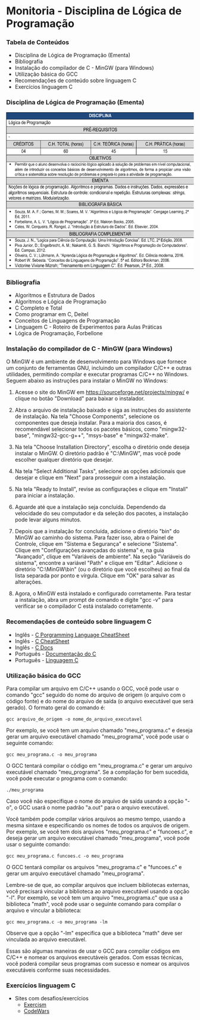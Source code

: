 # Monitoria - Disciplina de Lógica de Programação


### Tabela de Conteúdos
* Disciplina de Lógica de Programação (Ementa)
* Bibliografia
* Instalação do compilador de C - MinGW (para Windows)
* Utilização básica do GCC
* Recomendações de conteúdo sobre linguagem C
* Exercícios linguagem C


### Disciplina de Lógica de Programação (Ementa)

![ementa](/ementa.png)

### Bibliografia

* Algoritmos e Estrutura de Dados
* Algoritmos e Lógica de Programação
* C Completo e Total
* Como programar em C, Deitel
* Conceitos de Linguagens de Programação
* Linguagem C - Roteiro de Experimentos para Aulas Práticas
* Lógica de Programação, Forbellone

### Instalação do compilador de C - MinGW (para Windows)

O MinGW é um ambiente de desenvolvimento para Windows que fornece um conjunto de ferramentas GNU, incluindo um compilador C/C++ e outras utilidades, permitindo compilar e executar programas C/C++ no Windows. Seguem abaixo as instruções para instalar o MinGW no Windows:

1. Acesse o site do MinGW em https://sourceforge.net/projects/mingw/ e clique no botão "Download" para baixar o instalador.

2. Abra o arquivo de instalação baixado e siga as instruções do assistente de instalação. Na tela "Choose Components", selecione os componentes que deseja instalar. Para a maioria dos casos, é recomendável selecionar todos os pacotes básicos, como "mingw32-base", "mingw32-gcc-g++", "msys-base" e "mingw32-make".

3. Na tela "Choose Installation Directory", escolha o diretório onde deseja instalar o MinGW. O diretório padrão é "C:\MinGW", mas você pode escolher qualquer diretório que desejar.

4. Na tela "Select Additional Tasks", selecione as opções adicionais que desejar e clique em "Next" para prosseguir com a instalação.

5. Na tela "Ready to Install", revise as configurações e clique em "Install" para iniciar a instalação.

6. Aguarde até que a instalação seja concluída. Dependendo da velocidade do seu computador e da seleção dos pacotes, a instalação pode levar alguns minutos.

7. Depois que a instalação for concluída, adicione o diretório "bin" do MinGW ao caminho do sistema. Para fazer isso, abra o Painel de Controle, clique em "Sistema e Segurança" e selecione "Sistema". Clique em "Configurações avançadas do sistema" e, na guia "Avançado", clique em "Variáveis de ambiente". Na seção "Variáveis do sistema", encontre a variável "Path" e clique em "Editar". Adicione o diretório "C:\MinGW\bin" (ou o diretório que você escolheu) ao final da lista separada por ponto e vírgula. Clique em "OK" para salvar as alterações.

8. Agora, o MinGW está instalado e configurado corretamente. Para testar a instalação, abra um prompt de comando e digite "gcc -v" para verificar se o compilador C está instalado corretamente.

### Recomendações de conteúdo sobre linguagem C

* Inglês - [C Porgramming Language CheatSheet](https://developerinsider.co/c-programming-language-cheat-sheet/)
* Inglês - [C CheatSheet](https://www.codewithharry.com/blogpost/c-cheatsheet/)
* Inglês - [C Docs](https://devdocs.io/c/)
* Português - [Documentação do C](https://learn.microsoft.com/pt-br/cpp/c-language/?view=msvc-170)
* Português - [Linguagem C](http://linguagemc.com.br/)

### Utilização básica do GCC

Para compilar um arquivo em C/C++ usando o GCC, você pode usar o comando "gcc" seguido do nome do arquivo de origem (o arquivo com o código fonte) e do nome do arquivo de saída (o arquivo executável que será gerado). O formato geral do comando é:

    gcc arquivo_de_origem -o nome_do_arquivo_executavel

Por exemplo, se você tem um arquivo chamado "meu_programa.c" e deseja gerar um arquivo executável chamado "meu_programa", você pode usar o seguinte comando:

    gcc meu_programa.c -o meu_programa

O GCC tentará compilar o código em "meu_programa.c" e gerar um arquivo executável chamado "meu_programa". Se a compilação for bem sucedida, você pode executar o programa com o comando:


    ./meu_programa

Caso você não especifique o nome do arquivo de saída usando a opção "-o", o GCC usará o nome padrão "a.out" para o arquivo executável.

Você também pode compilar vários arquivos ao mesmo tempo, usando a mesma sintaxe e especificando os nomes de todos os arquivos de origem. Por exemplo, se você tem dois arquivos "meu_programa.c" e "funcoes.c", e deseja gerar um arquivo executável chamado "meu_programa", você pode usar o seguinte comando:

    gcc meu_programa.c funcoes.c -o meu_programa

O GCC tentará compilar os arquivos "meu_programa.c" e "funcoes.c" e gerar um arquivo executável chamado "meu_programa".

Lembre-se de que, ao compilar arquivos que incluem bibliotecas externas, você precisará vincular a biblioteca ao arquivo executável usando a opção "-l". Por exemplo, se você tem um arquivo "meu_programa.c" que usa a biblioteca "math", você pode usar o seguinte comando para compilar o arquivo e vincular a biblioteca:

    gcc meu_programa.c -o meu_programa -lm

Observe que a opção "-lm" especifica que a biblioteca "math" deve ser vinculada ao arquivo executável.

Essas são algumas maneiras de usar o GCC para compilar códigos em C/C++ e nomear os arquivos executáveis gerados. Com essas técnicas, você poderá compilar seus programas com sucesso e nomear os arquivos executáveis conforme suas necessidades.


### Exercícios linguagem C

* Sites com desafios/exercícios
    * [Exercism](https://exercism.org/tracks/c)
    * [CodeWars](https://www.codewars.com/kata/c)




